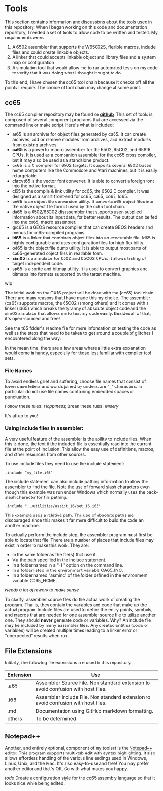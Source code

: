 # Tools

This section contains information and discussions about the tools used in this
repository. When I began working on this code and documentation repository, I
needed a set of tools to allow code to be written and tested. My requirements
were:

1. A 6502 assembler that supports the W65C02S, flexible macros, include files
and could create linkable objects.
2. A linker that could accepts linkable object and library files and a system
map or configuration
3. A simulation tool that would allow me to run automated tests on my code to
verify that it was doing what I thought it ought to do.

To this end, I have chosen the cc65 tool chain because it checks off all the
points I require. The choice of tool chain may change at some point.

## cc65

The cc65 compiler repository may be found on [**github**](https://cc65.github.io/).
This set of tools is composed of several component programs that are accessed
via the command line or make script. Here's what is included:

* ar65 is an archiver for object files generated by ca65. It can create archives, add or remove modules from archives, and extract modules from existing archives.
* **ca65** is a powerful macro assembler for the 6502, 65C02, and 65816 CPUs. It is used as a companion assembler for the cc65 cross compiler, but it may also be used as a standalone product.
* cc65 is a C compiler for 6502 targets. It supports several 6502 based home computers like the Commodore and Atari machines, but it is easily retargetable.
* chrcvt65 is the vector font converter. It is able to convert a foreign font into the native format.
* cl65 is the compile & link utility for cc65, the 6502 C compiler. It was designed as a smart front-end for cc65, ca65, co65, ld65.
* co65 is an object file conversion utility. It converts o65 object files into the native object file format used by the cc65 tool chain.
* da65 is a 6502/65C02 disassembler that supports user-supplied information about its input data, for better results. The output can be fed into the ca65, macro assembler.
* grc65 is a GEOS resource compiler that can create GEOS headers and menus for cc65-compiled programs.
* **ld65** is a linker that combines object files into an executable file. ld65 is highly configurable and uses configuration files for high flexibility.
* od65 is the object file dump utility. It is able to output most parts of ca65-generated object files in readable form.
* **sim65** is a simulator for 6502 and 65C02 CPUs. It allows testing of target independent code.
* sp65 is a sprite and bitmap utility. It is used to convert graphics and bitmaps into formats supported by the target machine.

wip

The initial work on the CX16 project will be done with the [cc65]
tool chain. There are many reasons that I have made this my choice. The
assembler (ca65) supports macros, the 65C02 (among others) and it comes with
a linker (ld65) which breaks the tyranny of absolute object code and the sim65
simulator that allows me to test my code easily. Besides all of that, it's
open-sourced and free!

See the t65 folder's readme file for more information on testing the code as
well as the steps that need to be taken to get around a couple of glitches I
encountered along the way.


In the mean time, there are a few areas where a little extra explanation would
come in handy, especially for those less familiar with compiler tool sets.

### File Names

To avoid endless grief and suffering, choose file names that consist of lower
case letters and words joined by underscore "_" characters. In particular do
not use file names containing embedded spaces or punctuation.

Follow these rules: _Happiness_; Break these rules: _Misery_

It's all up to you!

### Using include files in assembler:

A very useful feature of the assembler is the ability to include files. When
this is done, the text if the included file is essentially read into the
current file at the point of inclusion. This allow the easy use of definitions,
macros, and other resources from other sources.

To use include files they need to use the include statement:

    .include "my_file.i65"

The include statement can also include pathing information to allow the
assembler to find the file. Note the use of forward slash characters even
though this example was run under Windows which normally uses the back-slash
character for file pathing.

    .include "../utilities/assist_16/set_16.i65"

This example uses a relative path. The use of absolute paths are discouraged
since this makes it far more difficult to build the code an another machine.

To actually perform the include step, the assembler program must first be able
to locate that file. There are a number of places that include files may exist
in order to make this work. They are:

* In the same folder as the file(s) that use it.
* Via the path specified in the include statement.
* In a folder named in a "-I <folder>" option on the command line.
* In a folder listed in the environment variable CA65_INC.
* In a folder named "asminc" of the folder defined in the environment variable
CC65_HOME.

*Needs a lot of rework to make sense*

To clarify, assembler source files do the actual work of creating the program.
That is, they contain the variables and code that make up the actual program.
Include files are used to define the entry points, symbols, and macros that
are needed for one assembler source file to utilize another one. They should
**never** generate code or variables. Why? An include file may be included by
many assembler files. Any created entities (code or variables) will be created
multiple times leading to a linker error or "unexpected" results when run.

## File Extensions

Initially, the following file extensions are used in this repository:

Extension | Use
----------|----------------------------------------------------
.a65      | Assembler Source File. Non standard extension to avoid confusion with host files.
.i65      | Assembler Include File. Non standard extension to avoid confusion with host files.
.md       | Documentation using GitHub markdown formatting.
others    | To be determined.

## Notepad++

Another, and entirely optional, component of my toolset is the [Notepad++](https://notepad-plus-plus.org/)
editor. This program supports multi-tab edit with syntax highlighting. It also
allows effortless handling of the various line endings used in Windows, Linux,
Unix, and the Mac. It's also easy-to-use and free! You may prefer another
editor and that's OK. Go with what makes you happy.

_todo_ Create a configuration style for the cc65 assembly language so that it
looks nice while being edited.
